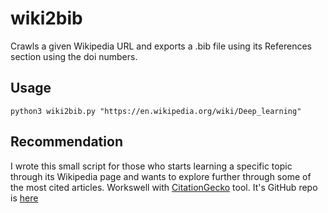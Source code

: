# wiki2bib
Crawls a given Wikipedia URL and exports a .bib file using its References section using the doi numbers.

## Usage
`python3 wiki2bib.py "https://en.wikipedia.org/wiki/Deep_learning"`

## Recommendation
I wrote this small script for those who starts learning a specific topic through its Wikipedia page and wants to explore further through some of the most cited articles.
Workswell with [CitationGecko](http://citationgecko.com/) tool. It's GitHub repo is [here](https://github.com/CitationGecko/citation-network-explorer)
